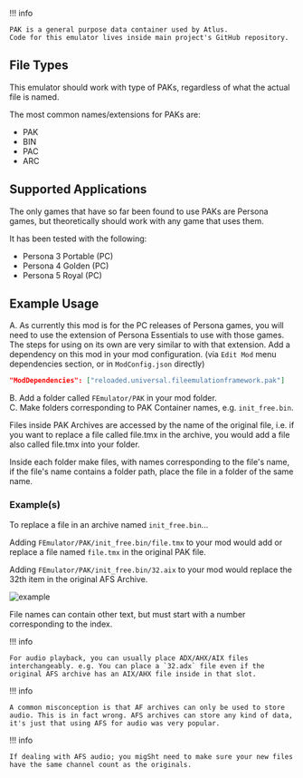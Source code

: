 !!! info

    PAK is a general purpose data container used by Atlus.  
    Code for this emulator lives inside main project's GitHub repository.  

## File Types

This emulator should work with type of PAKs, regardless of what the actual file is named. 

The most common names/extensions for PAKs are:
- PAK
- BIN
- PAC
- ARC

## Supported Applications

The only games that have so far been found to use PAKs are Persona games, but theoretically should work with any game that uses them.

It has been tested with the following:  
- Persona 3 Portable (PC)  
- Persona 4 Golden (PC)  
- Persona 5 Royal (PC)  

## Example Usage

A. As currently this mod is for the PC releases of Persona games, you will need to use the extension of Persona Essentials to use with those games. The steps for using on its own are very similar to with that extension.
Add a dependency on this mod in your mod configuration. (via `Edit Mod` menu dependencies section, or in `ModConfig.json` directly)

```json
"ModDependencies": ["reloaded.universal.fileemulationframework.pak"]
```

B. Add a folder called `FEmulator/PAK` in your mod folder.  
C. Make folders corresponding to PAK Container names, e.g. `init_free.bin`.  

Files inside PAK Archives are accessed by the name of the original file, i.e. if you want to replace a file called file.tmx in the archive, you would add a file also called file.tmx into your folder.  

Inside each folder make files, with names corresponding to the file's name, if the file's name contains a folder path, place the file in a folder of the same name.  

### Example(s)

To replace a file in an archive named `init_free.bin`...

Adding `FEmulator/PAK/init_free.bin/file.tmx` to your mod would add or replace a file named `file.tmx` in the original PAK file.

Adding `FEmulator/PAK/init_free.bin/32.aix` to your mod would replace the 32th item in the original AFS Archive.

![example](../images/afs/afs_example.png)

File names can contain other text, but must start with a number corresponding to the index.  

!!! info 

    For audio playback, you can usually place ADX/AHX/AIX files interchangeably. e.g. You can place a `32.adx` file even if the original AFS archive has an AIX/AHX file inside in that slot. 

!!! info 

    A common misconception is that AF archives can only be used to store audio. This is in fact wrong. AFS archives can store any kind of data, it's just that using AFS for audio was very popular.

!!! info 

    If dealing with AFS audio; you migSht need to make sure your new files have the same channel count as the originals.   